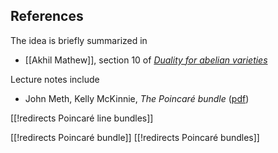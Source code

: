 
## References

The idea is briefly summarized in 

* [[Akhil Mathew]], section 10 of _[Duality for abelian varieties](http://amathew.wordpress.com/2013/03/21/duality-for-abelian-varieties/)_

Lecture notes include

* John Meth, Kelly McKinnie, _The Poincaré bundle_ ([pdf](https://www.ma.utexas.edu/users/gfarkas/teaching/abvar/projectmeth.pdf))

[[!redirects Poincaré line bundles]]

[[!redirects Poincaré bundle]]
[[!redirects Poincaré bundles]]